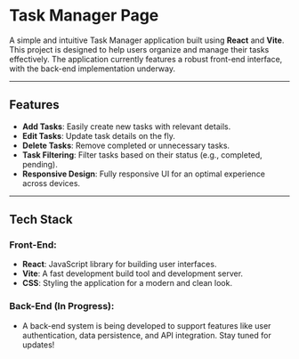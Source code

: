 # Task Manager Page

A simple and intuitive Task Manager application built using **React** and **Vite**. This project is designed to help users organize and manage their tasks effectively. The application currently features a robust front-end interface, with the back-end implementation underway.

---

## Features

- **Add Tasks**: Easily create new tasks with relevant details.
- **Edit Tasks**: Update task details on the fly.
- **Delete Tasks**: Remove completed or unnecessary tasks.
- **Task Filtering**: Filter tasks based on their status (e.g., completed, pending).
- **Responsive Design**: Fully responsive UI for an optimal experience across devices.

---

## Tech Stack

### Front-End:
- **React**: JavaScript library for building user interfaces.
- **Vite**: A fast development build tool and development server.
- **CSS**: Styling the application for a modern and clean look.

### Back-End (In Progress):
- A back-end system is being developed to support features like user authentication, data persistence, and API integration. Stay tuned for updates!
